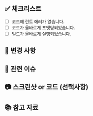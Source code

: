 ## ✅ 체크리스트
- [ ] 코드에 린트 에러가 없습니다.
- [ ] 코드가 올바르게 포맷팅되었습니다.
- [ ] 빌드가 올바르게 실행되었습니다.

## 📌 변경 사항
<!-- 
- 변경된 내용에 대해 간략하게 설명해주세요.
- 예: 사용자 로그인 기능 추가
- 예: API 응답 구조 변경 
-->
  
## 🧐 관련 이슈
<!--
- 관련된 이슈 번호를 적어주세요. (ex. `Closes #123`, `Fixes #456`) 
-->

## 📷 스크린샷 or 코드 (선택사항)
<!--
- UI 변경이 있거나 중요한 기능이 추가된 경우 스크린샷 또는 코드를 첨부해주세요.
-->

## 📚 참고 자료
<!--
- 참고한 자료나 링크가 있다면 적어주세요.
-->
